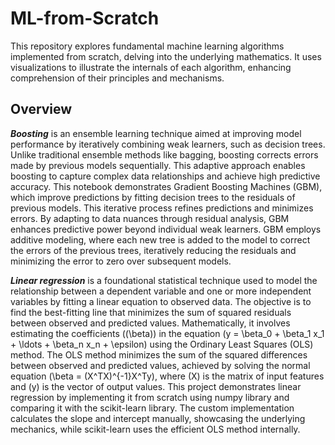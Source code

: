 # ML-from-Scratch

This repository explores fundamental machine learning algorithms implemented from scratch, delving into the underlying mathematics. It uses visualizations to illustrate the internals of each algorithm, enhancing comprehension of their principles and mechanisms.

## Overview

**_Boosting_** is an ensemble learning technique aimed at improving model performance by iteratively combining weak learners, such as decision trees. Unlike traditional ensemble methods like bagging, boosting corrects errors made by previous models sequentially. This adaptive approach enables boosting to capture complex data relationships and achieve high predictive accuracy. This notebook demonstrates Gradient Boosting Machines (GBM), which improve predictions by fitting decision trees to the residuals of previous models. This iterative process refines predictions and minimizes errors. By adapting to data nuances through residual analysis, GBM enhances predictive power beyond individual weak learners. GBM employs additive modeling, where each new tree is added to the model to correct the errors of the previous trees, iteratively reducing the residuals and minimizing the error to zero over subsequent models.

**_Linear regression_** is a foundational statistical technique used to model the relationship between a dependent variable and one or more independent variables by fitting a linear equation to observed data. The objective is to find the best-fitting line that minimizes the sum of squared residuals between observed and predicted values. Mathematically, it involves estimating the coefficients (\(\beta\)) in the equation \(y = \beta_0 + \beta_1 x_1 + \ldots + \beta_n x_n + \epsilon\) using the Ordinary Least Squares (OLS) method. The OLS method minimizes the sum of the squared differences between observed and predicted values, achieved by solving the normal equation \(\beta = (X^TX)^{-1}X^Ty\), where \(X\) is the matrix of input features and \(y\) is the vector of output values. This project demonstrates linear regression by implementing it from scratch using numpy library and comparing it with the scikit-learn library. The custom implementation calculates the slope and intercept manually, showcasing the underlying mechanics, while scikit-learn uses the efficient OLS method internally.
